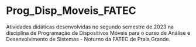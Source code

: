 # Prog_Disp_Moveis_FATEC

Atividades didáticas desenvolvidas no segundo semestre de 2023 na disciplina de Programação de Dispositivos Móveis para o curso de Análise e Desenvolvimento de Sistemas - Noturno da FATEC de Praia Grande.
